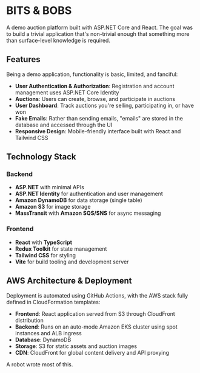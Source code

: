 # BITS & BOBS
A demo auction platform built with ASP.NET Core and React. The goal was to build a trivial application that's non-trivial enough that something more than surface-level knowledge is required.

## Features
Being a demo application, functionality is basic, limited, and fanciful:
- **User Authentication & Authorization**: Registration and account management uses ASP.NET Core Identity
- **Auctions**: Users can create, browse, and participate in auctions
- **User Dashboard**: Track auctions you're selling, participating in, or have won
- **Fake Emails**: Rather than sending emails, "emails" are stored in the database and accessed through the UI
- **Responsive Design**: Mobile-friendly interface built with React and Tailwind CSS

## Technology Stack
### Backend
- **ASP.NET** with minimal APIs
- **ASP.NET Identity** for authentication and user management
- **Amazon DynamoDB** for data storage (single table)
- **Amazon S3** for image storage
- **MassTransit** with **Amazon SQS/SNS** for async messaging

### Frontend
- **React** with **TypeScript**
- **Redux Toolkit** for state management
- **Tailwind CSS** for styling
- **Vite** for build tooling and development server

## AWS Architecture & Deployment
Deployment is automated using GitHub Actions, with the AWS stack fully defined in CloudFormation templates:
- **Frontend**: React application served from S3 through CloudFront distribution
- **Backend**: Runs on an auto-mode Amazon EKS cluster using spot instances and ALB ingress
- **Database**: DynamoDB
- **Storage**: S3 for static assets and auction images
- **CDN**: CloudFront for global content delivery and API proxying

A robot wrote most of this.
